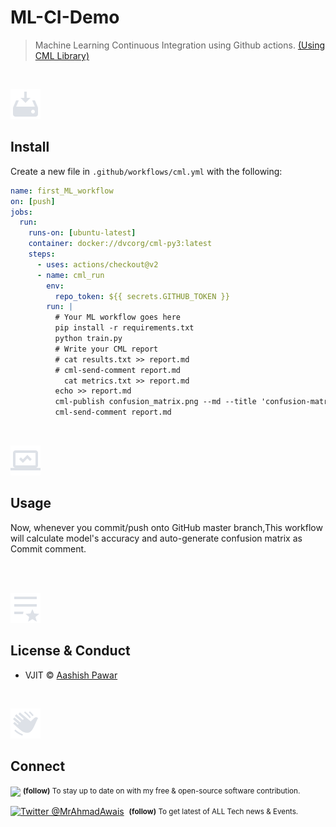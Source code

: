 # ML-CI-Demo 

> Machine Learning Continuous Integration using Github actions. 
[(Using CML Library)](https://github.com/iterative/cml)
<br>

[![📟](https://raw.githubusercontent.com/ahmadawais/stuff/master/images/git/install.png)](./../../)

## Install

Create a new file in `.github/workflows/cml.yml` with the following:

```yml
name: first_ML_workflow
on: [push]
jobs:
  run:
    runs-on: [ubuntu-latest]
    container: docker://dvcorg/cml-py3:latest
    steps:
      - uses: actions/checkout@v2
      - name: cml_run
        env:
          repo_token: ${{ secrets.GITHUB_TOKEN }}
        run: |
          # Your ML workflow goes here
          pip install -r requirements.txt
          python train.py
          # Write your CML report
          # cat results.txt >> report.md
          # cml-send-comment report.md
            cat metrics.txt >> report.md
          echo >> report.md
          cml-publish confusion_matrix.png --md --title 'confusion-matrix' >> report.md
          cml-send-comment report.md 

```

<br>

[![⚙️](https://raw.githubusercontent.com/ahmadawais/stuff/master/images/git/usage.png)](./../../)

## Usage

Now, whenever you commit/push onto GitHub master branch,This workflow will calculate model's accuracy and auto-generate confusion matrix as Commit comment.


<br>

<!-- [![📝](https://raw.githubusercontent.com/ahmadawais/stuff/master/images/git/log.png)](changelog.md) -->

<!-- ## Changelog

[❯ Read the changelog here →](changelog.md)

<br> -->

<!-- <small>**KEY**: `📦 NEW`, `👌 IMPROVE`, `🐛 FIX`, `📖 DOC`, `🚀 RELEASE`, and `✅ TEST`

> _I use [Emoji-log](https://github.com/ahmadawais/Emoji-Log), you should try it and simplify your git commits._

</small> -->

<br>

[![📃](https://raw.githubusercontent.com/ahmadawais/stuff/master/images/git/license.png)](./../../)

## License & Conduct

- VJIT © [Aashish Pawar](https://github.com/pawarashish564)
<!-- - [Code of Conduct](code-of-conduct.md) -->

<br>

[![🙌](https://raw.githubusercontent.com/ahmadawais/stuff/master/images/git/connect.png)](./../../)

## Connect

<div align="left">
    <p><a href="https://github.com/pawarashish564"><img  align="center" src="https://img.shields.io/badge/GITHUB-gray.svg?colorB=6cc644&colorA=6cc644&style=flat" /></a>&nbsp;<small><strong>(follow)</strong> To stay up to date on with my free & open-source software contribution.</small></p>
    <p><a href="https://twitter.com/aashishpawar9/"><img alt="Twitter @MrAhmadAwais" align="center" src="https://img.shields.io/badge/TWITTER-gray.svg?colorB=1da1f2&colorA=1da1f2&style=flat" /></a>&nbsp;
    <small><strong>(follow)</strong> 
    To get latest of ALL Tech news & Events.
    </small></p>
    
</div>
